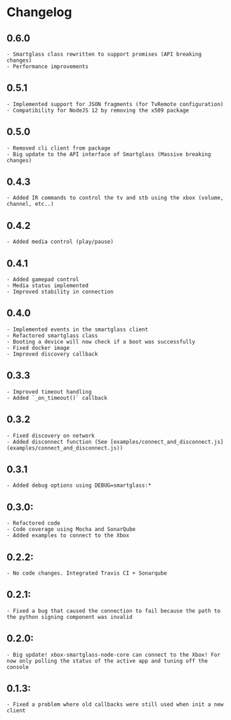 # Changelog

## 0.6.0

    - Smartglass class rewritten to support promises (API breaking changes)
    - Performance improvements

## 0.5.1

    - Implemented support for JSON fragments (for TvRemote configuration)
    - Compatibility for NodeJS 12 by removing the x509 package

## 0.5.0

    - Removed cli client from package
    - Big update to the API interface of Smartglass (Massive breaking changes)

## 0.4.3

    - Added IR commands to control the tv and stb using the xbox (volume, channel, etc..)

## 0.4.2

    - Added media control (play/pause)

## 0.4.1

    - Added gamepad control
    - Media status implemented
    - Improved stability in connection

## 0.4.0

    - Implemented events in the smartglass client
    - Refactored smartglass class
    - Booting a device will now check if a boot was successfully
    - Fixed docker image
    - Improved discovery callback

## 0.3.3

    - Improved timeout handling
    - Added `_on_timeout()` callback

## 0.3.2

    - Fixed discovery on network
    - Added disconnect function (See [examples/connect_and_disconnect.js](examples/connect_and_disconnect.js))

## 0.3.1

    - Added debug options using DEBUG=smartglass:*

## 0.3.0:

    - Refactored code
    - Code coverage using Mocha and SonarQube
    - Added examples to connect to the Xbox

## 0.2.2:

    - No code changes. Integrated Travis CI + Sonarqube

## 0.2.1:

    - Fixed a bug that caused the connection to fail because the path to the python signing component was invalid

## 0.2.0:

    - Big update! xbox-smartglass-node-core can connect to the Xbox! For now only polling the status of the active app and tuning off the console

## 0.1.3:

    - Fixed a problem where old callbacks were still used when init a new client
